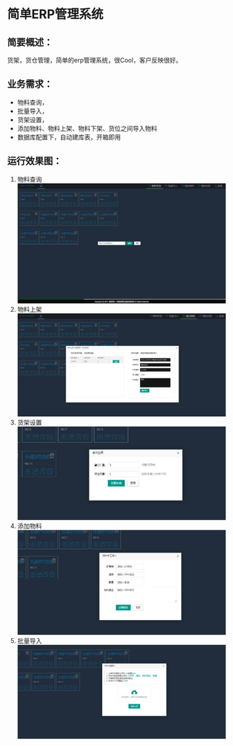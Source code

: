 # 简单ERP管理系统
## 简要概述：
货架，货仓管理，简单的erp管理系统，很Cool，客户反映很好。
## 业务需求：
* 物料查询，
* 批量导入，
* 货架设置，
* 添加物料、物料上架、物料下架、货位之间导入物料
* 数据库配置下，自动建库表，开箱即用
## 运行效果图：
1. 物料查询
![image 物料查询](https://github.com/LMF2020/hision-erp/raw/master/doc/img/main.png)
2. 物料上架
![image 物料上架](https://github.com/LMF2020/hision-erp/raw/master/doc/img/imp.png)
3. 货架设置
![image 货架设置](https://github.com/LMF2020/hision-erp/raw/master/doc/img/setting.png)
4. 添加物料
![image 添加物料](https://github.com/LMF2020/hision-erp/raw/master/doc/img/add.png)
5. 批量导入
![image 批量导入](https://github.com/LMF2020/hision-erp/raw/master/doc/img/batch_imp.png)
